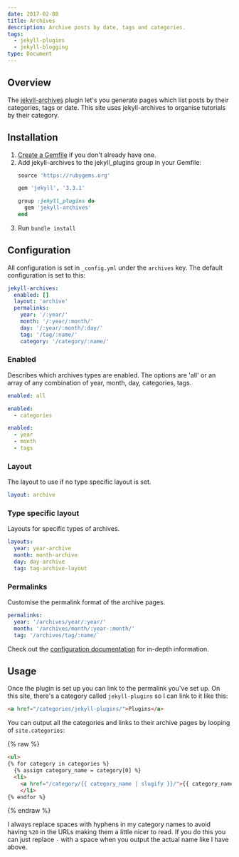 ```yaml
---
date: 2017-02-08
title: Archives
description: Archive posts by date, tags and categories.
tags:
  - jekyll-plugins
  - jekyll-blogging
type: Document
---
```


## Overview

The [jekyll-archives](https://github.com/jekyll/jekyll-archives) plugin let's you generate pages which list posts by their categories, tags or date. This site uses jekyll-archives to organise tutorials by their category.

## Installation

1.  [Create a Gemfile](/jekyll-setup/gemfiles-and-the-bundler/) if you don't already have one.
2.  Add jekyll-archives to the jekyll_plugins group in your Gemfile:
    ~~~ruby
    source 'https://rubygems.org'

    gem 'jekyll', '3.3.1'

    group :jekyll_plugins do
      gem 'jekyll-archives'
    end
    ~~~
3. Run `bundle install`

## Configuration

All configuration is set in `_config.yml` under the `archives` key. The default configuration is set to this:

~~~yaml
jekyll-archives:
  enabled: []
  layout: 'archive'
  permalinks:
    year: '/:year/'
    month: '/:year/:month/'
    day: '/:year/:month/:day/'
    tag: '/tag/:name/'
    category: '/category/:name/'
~~~

### Enabled

Describes which archives types are enabled. The options are 'all' or an array of any combination of year, month, day, categories, tags.

~~~yaml
enabled: all
~~~

~~~yaml
enabled:
  - categories
~~~

~~~yaml
enabled:
  - year
  - month
  - tags
~~~

### Layout

The layout to use if no type specific layout is set.

~~~yaml
layout: archive
~~~

### Type specific layout

Layouts for specific types of archives.

~~~yaml
layouts:
  year: year-archive
  month: month-archive
  day: day-archive
  tag: tag-archive-layout
~~~

### Permalinks

Customise the permalink format of the archive pages.

~~~yaml
permalinks:
  year: '/archives/year/:year/'
  month: '/archives/month/:year-:month/'
  tag: '/archives/tag/:name/`
~~~

Check out the [configuration documentation](https://github.com/jekyll/jekyll-archives/blob/master/docs/configuration.md) for in-depth information.

## Usage

Once the plugin is set up you can link to the permalink you've set up. On this site, there's a category called `jekyll-plugins` so I can link to it like this:

~~~html
<a href="/categories/jekyll-plugins/">Plugins</a>
~~~

You can output all the categories and links to their archive pages by looping of `site.categories`:

{% raw %}
~~~html
<ul>
{% for category in categories %}
  {% assign category_name = category[0] %}
  <li>
    <a href="/category/{{ category_name | slugify }}/">{{ category_name | replace: "-", " " }}</a>
	</li>
{% endfor %}
~~~
{% endraw %}

I always replace spaces with hyphens in my category names to avoid having `%20` in the URLs making them a little nicer to read. If you do this you can just replace `-` with a space when you output the actual name like I have above.